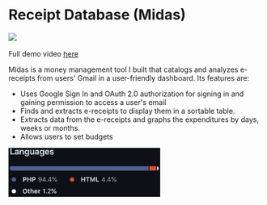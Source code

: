 # Receipt Database (Midas)

<img style="min-width: 400px" src="https://raw.githubusercontent.com/sujaygarlanka/receipt-database/master/media/Midas%20Preview.gif" width="70%"/>

Full demo video [here](https://www.youtube.com/watch?v=qonTct_nAA4&feature=youtu.be&ab_channel=SujayGarlanka)

Midas is a money management tool I built that catalogs and analyzes e-receipts from users' Gmail in a user-friendly dashboard. Its features are:

- Uses Google Sign In and OAuth 2.0 authorization for signing in and gaining permission to access a user's email
- Finds and extracts e-receipts to display them in a sortable table.
- Extracts data from the e-receipts and graphs the expenditures by days, weeks or months.
- Allows users to set budgets

<img src="https://raw.githubusercontent.com/sujaygarlanka/receipt-database/master/media/languages.png" width="300px"/>

